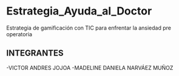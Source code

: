 # Estrategia_Ayuda_al_Doctor
Estrategia de gamificación con TIC para enfrentar la ansiedad pre operatoria
## INTEGRANTES
-VICTOR ANDRES JOJOA
-MADELINE DANIELA NARVÁEZ MUÑOZ
